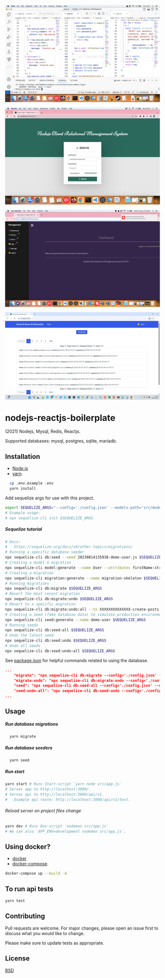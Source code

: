 ![nodejs-crm5.png](https://github.com/kkamara/useful/blob/main/nodejs-crm5.png?raw=true)

![nodejs-crm2.png](https://github.com/kkamara/useful/blob/main/nodejs-crm2.png?raw=true)

![nodejs-crm.png](https://github.com/kkamara/useful/blob/main/nodejs-crm.png?raw=true)

![nodejs-reactjs-boilerplate2.png](https://github.com/kkamara/useful/blob/main/nodejs-reactjs-boilerplate2.png?raw=true)

# nodejs-reactjs-boilerplate

(2021) Nodejs, Mysql, Redis, Reactjs.

Supported databases: mysql, postgres, sqlite, mariadb.

## Installation

* [Node.js](https://nodejs.org/en/)
* [yarn](https://yarnpkg.com/).

```bash
  cp .env.example .env
  yarn install
```

Add sequelize args for use with this project.

```bash
export SEQUELIZE_ARGS="--config='./config.json' --models-path='src/models' --migrations-path='src/migrations' --seeders-path='src/seeders'"
# Example usage:
# npx sequelize-cli init $SEQUELIZE_ARGS
```

##### Sequelize tutorial

```bash
# Docs:
#   https://sequelize.org/docs/v6/other-topics/migrations/
# Running a specific database seeder
npx sequelize-cli db:seed --seed 20230814135938-demo-user.js $SEQUELIZE_ARGS
# Creating a model & migration
npx sequelize-cli model:generate --name User --attributes firstName:string,lastName:string,email:string $SEQUELIZE_ARGS
# Creating a migration
npx sequelize-cli migration:generate --name migration-skeleton $SEQUELIZE_ARGS
# Running migrations
npx sequelize-cli db:migrate $SEQUELIZE_ARGS
# Revert the most recent migration
npx sequelize-cli db:migrate:undo $SEQUELIZE_ARGS
# Revert to a specific migration
npx sequelize-cli db:migrate:undo:all --to XXXXXXXXXXXXXX-create-posts.js $SEQUELIZE_ARGS
# Creating a seed (fake database data) to simulate production environment
npx sequelize-cli seed:generate --name demo-user $SEQUELIZE_ARGS
# Running seeds
npx sequelize-cli db:seed:all $SEQUELIZE_ARGS
# Undo the latest seed
npx sequelize-cli db:seed:undo $SEQUELIZE_ARGS
# Undo all seeds
npx sequelize-cli db:seed:undo:all $SEQUELIZE_ARGS
```

See [package.json](https://github.com/kkamara/nodejs-reactjs-boilerplate/blob/main/package.json) for helpful commands related to using the database.

```json
...
    "migrate": "npx sequelize-cli db:migrate --config='./config.json' --models-path='src/models' --migrations-path='src/migrations' --seeders-path='src/seeders'",
    "migrate:undo": "npx sequelize-cli db:migrate:undo --config='./config.json' --models-path='src/models' --migrations-path='src/migrations' --seeders-path='src/seeders'",
    "seed": "npx sequelize-cli db:seed:all --config='./config.json' --models-path='src/models' --migrations-path='src/migrations' --seeders-path='src/seeders'",
    "seed:undo:all": "npx sequelize-cli db:seed:undo --config='./config.json' --models-path='src/models' --migrations-path='src/migrations' --seeders-path='src/seeders'"
...
```

## Usage

##### Run database migrations

```bash
  yarn migrate
```

##### Run database seeders

```bash
  yarn seed
```

##### Run start
```bash
yarn start # Runs Start-script `yarn node src/app.js`
# Serves app to http://localhost:3000/.
# Serves api to http://localhost:3000/api/v1.
#   Example api route: http://localhost:3000/api/v1/test.
```

###### Reload server on project files change

```bash
yarn dev # Runs Dev-script `nodemon src/app.js`
# We can also `APP_ENV=development nodemon src/app.js`.
```


## Using docker?

* [docker](https://docs.docker.com/engine/install/) 
* [docker-compose](https://docs.docker.com/compose/install/).

```bash
docker-compose up --build -d
```

## To run api tests

```bash
yarn test
```

## Contributing
Pull requests are welcome. For major changes, please open an issue first to discuss what you would like to change.

Please make sure to update tests as appropriate.

## License
[BSD](https://opensource.org/licenses/BSD-3-Clause)
